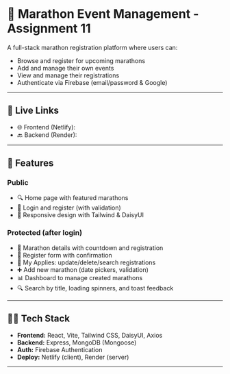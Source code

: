 # 🏃 Marathon Event Management - Assignment 11

A full-stack marathon registration platform where users can:

- Browse and register for upcoming marathons
- Add and manage their own events
- View and manage their registrations
- Authenticate via Firebase (email/password & Google)

---

## 🔗 Live Links

- 🌐 Frontend (Netlify): 
- 🔙 Backend (Render): 

---

## 🚀 Features

### Public
- 🔍 Home page with featured marathons
- 🔑 Login and register (with validation)
- 🎨 Responsive design with Tailwind & DaisyUI

### Protected (after login)
- 📅 Marathon details with countdown and registration
- 📝 Register form with confirmation
- 📂 My Applies: update/delete/search registrations
- ➕ Add new marathon (date pickers, validation)
- 📊 Dashboard to manage created marathons
- 🔍 Search by title, loading spinners, and toast feedback

---

## 🧑‍💻 Tech Stack

- **Frontend:** React, Vite, Tailwind CSS, DaisyUI, Axios
- **Backend:** Express, MongoDB (Mongoose)
- **Auth:** Firebase Authentication
- **Deploy:** Netlify (client), Render (server)

---


